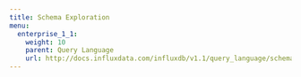 ```yaml
---
title: Schema Exploration
menu:
  enterprise_1_1:
    weight: 10
    parent: Query Language
    url: http://docs.influxdata.com/influxdb/v1.1/query_language/schema_exploration/
---
```

